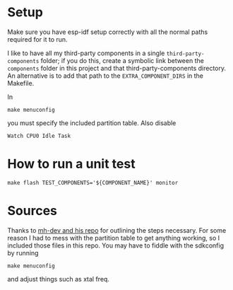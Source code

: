# Setup
Make sure you have esp-idf setup correctly with all the normal paths required
for it to run.

I like to have all my third-party components in a single ``third-party-components``
folder; if you do this, create a symbolic link between the ``components`` folder
in this project and that third-party-components directory. An alternative is to
add that path to the ``EXTRA_COMPONENT_DIRS`` in the Makefile.

In
```
make menuconfig
```
you must specify the included partition table. Also disable
```
Watch CPU0 Idle Task
```
# How to run a unit test
```
make flash TEST_COMPONENTS='${COMPONENT_NAME}' monitor
```

# Sources
Thanks to [mh-dev and his repo](https://github.com/mh-dev/esp32_reusable_components)
for outlining the steps necessary. For some reason
I had to mess with the partition table to get anything working, so I included
those files in this repo. You may have to fiddle with the sdkconfig by running
```
make menuconfig
```
and adjust things such as xtal freq.
